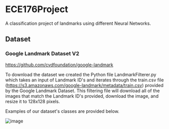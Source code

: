# ECE176Project
A classification project of landmarks using different Neural Networks. 

## Dataset

### Google Landmark Dataset V2

https://github.com/cvdfoundation/google-landmark

To download the dataset we created the Python file LandmarkFilterer.py which takes an input of Landmark ID's and iterates through the train.csv file (https://s3.amazonaws.com/google-landmark/metadata/train.csv) provided by the Google Landmark Dataset. This filtering file will download all of the images that match the Landmark ID's provided, download the image, and resize it to 128x128 pixels. 

Examples of our dataset's classes are provided below. 

![image](https://github.com/crae6/LandmarkClassifier/assets/122562172/4250050b-f3f4-45c3-b3c1-4c339d3baf64)
